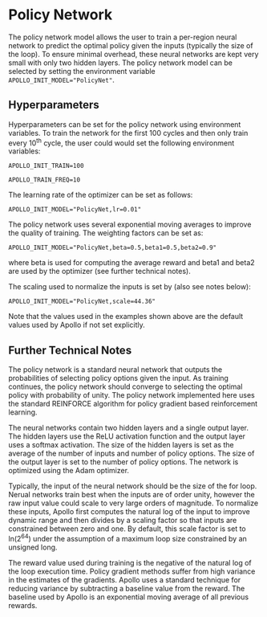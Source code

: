 # Policy Network
The policy network model allows the user to train a per-region neural network
to predict the optimal policy given the inputs (typically the size of the loop).
To ensure minimal overhead, these neural networks are kept very small with
only two hidden layers. The policy network model can be selected by setting the
environment variable `APOLLO_INIT_MODEL="PolicyNet"`.

## Hyperparameters
Hyperparameters can be set for the policy network using environment variables.
To train the network for the first 100 cycles and then only train every
10<sup>th</sup> cycle, the user could would set the following environment
variables:

`APOLLO_INIT_TRAIN=100`

`APOLLO_TRAIN_FREQ=10`

The learning rate of the optimizer can be set as follows:

`APOLLO_INIT_MODEL="PolicyNet,lr=0.01"`

The policy network uses several exponential moving averages to improve the
quality of training. The weighting factors can be set as:

`APOLLO_INIT_MODEL="PolicyNet,beta=0.5,beta1=0.5,beta2=0.9"`

where beta is used for computing the average reward and beta1 and beta2 are
used by the optimizer (see further technical notes).

The scaling used to normalize the inputs is set by (also see notes below):

`APOLLO_INIT_MODEL="PolicyNet,scale=44.36"`

Note that the values used in the examples shown above are the default values
used by Apollo if not set explicitly.

## Further Technical Notes
The policy network is a standard neural network that outputs the probabilities
of selecting policy options given the input. As training continues, the policy
network should converge to selecting the optimal policy with probability of
unity. The policy network implemented here uses the standard REINFORCE
algorithm for policy gradient based reinforcement learning.

The neural networks contain two hidden layers and a single output layer. The
hidden layers use the ReLU activation function and the output layer uses a
softmax activation. The size of the hidden layers is set as the average of
the number of inputs and number of policy options. The size of the output
layer is set to the number of policy options. The network is optimized using
the Adam optimizer.

Typically, the input of the neural network should be the size of the for loop.
Nerual networks train best when the inputs are of order unity, however the
raw input value could scale to very large orders of magnitude. To normalize
these inputs, Apollo first computes the natural log of the input to
improve dynamic range and then divides by a scaling factor so that inputs are
constrained between zero and one. By default, this scale factor is set to 
ln(2<sup>64</sup>) under the assumption of a maximum loop size constrained by
an unsigned long.

The reward value used during training is the negative of the natural log of
the loop execution time. Policy gradient methods suffer from high variance
in the estimates of the gradients. Apollo uses a standard technique for
reducing variance by subtracting a baseline value from the reward. The
baseline used by Apollo is an exponential moving average of all previous
rewards.
